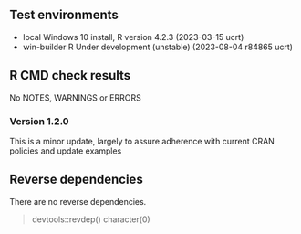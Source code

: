 ## Test environments
* local Windows 10 install, R version 4.2.3 (2023-03-15 ucrt)
* win-builder R Under development (unstable) (2023-08-04 r84865 ucrt)

## R CMD check results

No NOTES, WARNINGS or ERRORS

### Version 1.2.0

This is a minor update, largely to assure adherence with current CRAN policies and update examples

## Reverse dependencies

There are no reverse dependencies.

> devtools::revdep()
character(0)

